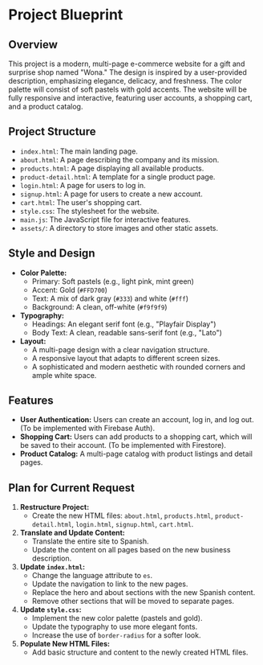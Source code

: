 
# Project Blueprint

## Overview

This project is a modern, multi-page e-commerce website for a gift and surprise shop named "Wona." The design is inspired by a user-provided description, emphasizing elegance, delicacy, and freshness. The color palette will consist of soft pastels with gold accents. The website will be fully responsive and interactive, featuring user accounts, a shopping cart, and a product catalog.

## Project Structure

*   `index.html`: The main landing page.
*   `about.html`: A page describing the company and its mission.
*   `products.html`: A page displaying all available products.
*   `product-detail.html`: A template for a single product page.
*   `login.html`: A page for users to log in.
*   `signup.html`: A page for users to create a new account.
*   `cart.html`: The user's shopping cart.
*   `style.css`: The stylesheet for the website.
*   `main.js`: The JavaScript file for interactive features.
*   `assets/`: A directory to store images and other static assets.

## Style and Design

*   **Color Palette:**
    *   Primary: Soft pastels (e.g., light pink, mint green)
    *   Accent: Gold (`#FFD700`)
    *   Text: A mix of dark gray (`#333`) and white (`#fff`)
    *   Background: A clean, off-white (`#f9f9f9`)
*   **Typography:**
    *   Headings: An elegant serif font (e.g., "Playfair Display")
    *   Body Text: A clean, readable sans-serif font (e.g., "Lato")
*   **Layout:**
    *   A multi-page design with a clear navigation structure.
    *   A responsive layout that adapts to different screen sizes.
    *   A sophisticated and modern aesthetic with rounded corners and ample white space.

## Features

*   **User Authentication:** Users can create an account, log in, and log out. (To be implemented with Firebase Auth).
*   **Shopping Cart:** Users can add products to a shopping cart, which will be saved to their account. (To be implemented with Firestore).
*   **Product Catalog:** A multi-page catalog with product listings and detail pages.

## Plan for Current Request

1.  **Restructure Project:**
    *   Create the new HTML files: `about.html`, `products.html`, `product-detail.html`, `login.html`, `signup.html`, `cart.html`.
2.  **Translate and Update Content:**
    *   Translate the entire site to Spanish.
    *   Update the content on all pages based on the new business description.
3.  **Update `index.html`:**
    *   Change the language attribute to `es`.
    *   Update the navigation to link to the new pages.
    *   Replace the hero and about sections with the new Spanish content.
    *   Remove other sections that will be moved to separate pages.
4.  **Update `style.css`:**
    *   Implement the new color palette (pastels and gold).
    *   Update the typography to use more elegant fonts.
    *   Increase the use of `border-radius` for a softer look.
5.  **Populate New HTML Files:**
    *   Add basic structure and content to the newly created HTML files.

